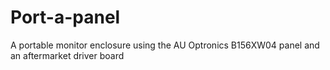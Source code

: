 # Port-a-panel
A portable monitor enclosure using the AU Optronics B156XW04 panel and an aftermarket driver board
